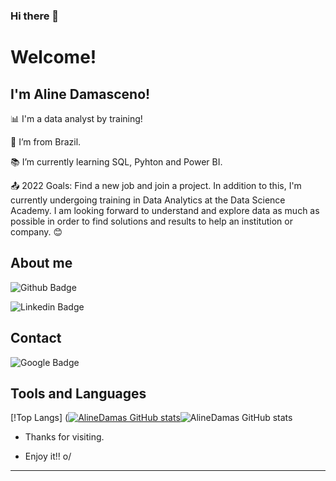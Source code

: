 ### Hi there 👋

# Welcome!

 

## I'm Aline Damasceno!


 

📊 I'm a data analyst by training!

:house_with_garden: I’m from Brazil.

:books: I’m currently learning SQL, Pyhton and Power BI.

:outbox_tray: 2022 Goals:  Find a new job and join a project. In addition to this, I'm currently undergoing training in Data Analytics at the Data Science Academy. I am looking forward to understand and explore data as much as possible in order to find solutions and results to help an institution or company.  :blush:


 

## About me

![Github Badge](https://img.shields.io/badge/-Github-000?style=flat-square&logo=Github&logoColor=white&link=https://github.com/AlineDamas)

![Linkedin Badge](https://img.shields.io/badge/-LinkedIn-blue?style=flat-square&logo=Linkedin&logoColor=white&link=https://www.linkedin.com/in/aline-damasceno-111144aa/)

## Contact
![Google Badge](https://img.shields.io/badge/Gmail-D14836?style=for-the-badge&logo=gmail&logoColor=white&link=https://mail.google.com/mail/u/0/#inbox)
    
## Tools and Languages
[!Top Langs] ([![AlineDamas GitHub stats](https://github-readme-stats.vercel.app/api?username=AlineDamas)](https://github.com/AlineDamas/github-readme-stats)![AlineDamas GitHub stats](https://github-readme-stats.vercel.app/api?username=AlineDamas)

- Thanks for visiting.

- Enjoy it!! o/

----------------------------------------------------------------------------------




